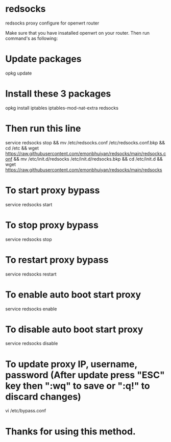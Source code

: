 # redsocks
redsocks proxy configure for openwrt router

Make sure that you have insatalled openwrt on your router. Then run command's as following:

# Update packages
opkg update

# Install these 3 packages
opkg install iptables iptables-mod-nat-extra redsocks

#  Then run this line
service redsocks stop && mv /etc/redsocks.conf /etc/redsocks.conf.bkp && cd /etc && wget https://raw.githubusercontent.com/emonbhuiyan/redsocks/main/redsocks.conf && mv /etc/init.d/redsocks /etc/init.d/redsocks.bkp && cd /etc/init.d && wget https://raw.githubusercontent.com/emonbhuiyan/redsocks/main/redsocks

# To start proxy bypass
service redsocks start

# To stop proxy bypass
service redsocks stop

# To restart proxy bypass
service redsocks restart

# To enable auto boot start proxy
service redsocks enable

# To disable auto boot start proxy
service redsocks disable

# To update proxy IP, username, password (After update press "ESC" key then ":wq" to save or ":q!" to discard changes)
vi /etc/bypass.conf

# Thanks for using this method.
